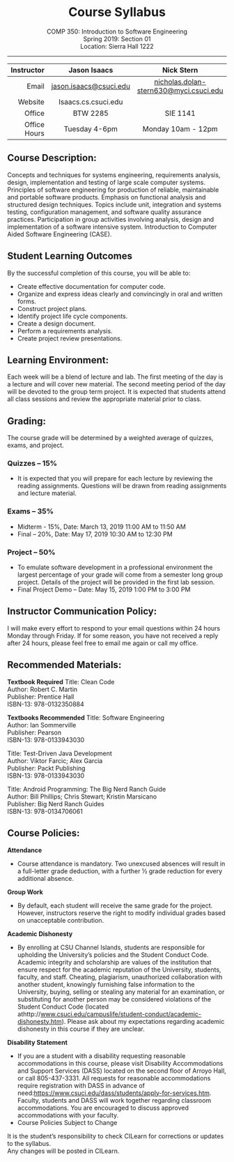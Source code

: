 <h1 align="center"> Course Syllabus </h1>
<div align="center"> COMP 350: Introduction to Software Engineering</div>
<div align="center">Spring 2019: Section 01</div>
<div align="center">Location: Sierra Hall 1222</div>
<hr/>

|   Instructor |      Jason Isaacs      |               Nick Stern               |
|-------------:|:----------------------:|:--------------------------------------:|
|        Email | jason.isaacs@csuci.edu | nicholas.dolan-stern630@myci.csuci.edu |
|      Website |   Isaacs.cs.csuci.edu  |                                        |
|       Office |        BTW 2285        |                SIE 1141                |
| Office Hours |      Tuesday 4-6pm     |           Monday 10am - 12pm           |

## Course Description:
Concepts and techniques for systems engineering, requirements analysis, design, implementation and testing of large scale computer systems. Principles of software engineering for production of reliable, maintainable and portable software products. Emphasis on functional analysis and structured design techniques. Topics include unit, integration and systems testing, configuration management, and software quality assurance practices. Participation in group activities involving analysis, design and implementation of a software intensive system. Introduction to Computer Aided Software Engineering (CASE).

## Student Learning Outcomes
By the successful completion of this course, you will be able to:
- Create effective documentation for computer code.
- Organize and express ideas clearly and convincingly in oral and written forms.
- Construct project plans.
- Identify project life cycle components.
- Create a design document.
- Perform a requirements analysis.
- Create project review presentations.

## Learning Environment:
Each week will be a blend of lecture and lab.  The first meeting of the day is a lecture and will cover new material.  The second meeting period of the day will be devoted to the group term project.  It is expected that students attend all class sessions and review the appropriate material prior to class.

## Grading:
The course grade will be determined by a weighted average of quizzes, exams, and project.

### Quizzes – 15%
- It is expected that you will prepare for each lecture by reviewing the reading assignments. Questions will be drawn from reading assignments and lecture material.

### Exams – 35%

- Midterm - 15%, Date: March 13, 2019 11:00 AM to 11:50 AM
- Final – 20%, Date: May 17, 2019 10:30 AM to 12:30 PM

### Project – 50%

- To emulate software development in a professional environment the largest percentage of your grade will come from a semester long group project. Details of the project will be provided in the first lab session.
- Final Project Demo – Date: May 15, 2019 1:00 PM to 3:00 PM

## Instructor Communication Policy:
I will make every effort to respond to your email questions within 24 hours Monday through Friday.  If for some reason, you have not received a reply after 24 hours, please feel free to email me again or call my office.

## Recommended Materials:

**Textbook Required**
Title: Clean Code  
Author: Robert C. Martin  
Publisher: Prentice Hall  
ISBN-13: 978-0132350884  

**Textbooks Recommended**
Title: Software Engineering  
Author: Ian Sommerville  
Publisher: Pearson  
ISBN-13: 978-0133943030  

Title: Test-Driven Java Development  
Author: Viktor Farcic; Alex Garcia  
Publisher: Packt Publishing  
ISBN-13: 978-0133943030  

Title: Android Programming: The Big Nerd Ranch Guide  
Author: Bill Phillips; Chris Stewart; Kristin Marsicano  
Publisher: Big Nerd Ranch Guides  
ISBN-13: 978-0134706061  

## Course Policies:

**Attendance**
- Course attendance is mandatory. Two unexcused absences will result in a full-letter grade deduction, with a further ½ grade reduction for every additional absence.

**Group Work**
- By default, each student will receive the same grade for the project. However, instructors reserve the right to modify individual grades based on unacceptable contribution.

**Academic Dishonesty**
- By enrolling at CSU Channel Islands, students are responsible for upholding the University’s policies and the Student Conduct Code. Academic integrity and scholarship are values of the institution that ensure respect for the academic reputation of the University, students, faculty, and staff. Cheating, plagiarism, unauthorized collaboration with another student, knowingly furnishing false information to the University, buying, selling or stealing any material for an examination, or substituting for another person may be considered violations of the Student Conduct Code (located athttp://www.csuci.edu/campuslife/student-conduct/academic-dishonesty.htm). Please ask about my expectations regarding academic dishonesty in this course if they are unclear.

**Disability Statement**
- If you are a student with a disability requesting reasonable accommodations in this course, please visit Disability Accommodations and Support Services (DASS) located on the second floor of Arroyo Hall, or call 805-437-3331. All requests for reasonable accommodations require registration with DASS in advance of need:https://www.csuci.edu/dass/students/apply-for-services.htm. Faculty, students and DASS will work together regarding classroom accommodations. You are encouraged to discuss approved accommodations with your faculty.
- Course Policies Subject to Change

It is the student’s responsibility to check CILearn for corrections or updates to the syllabus.  
Any changes will be posted in CILearn.
